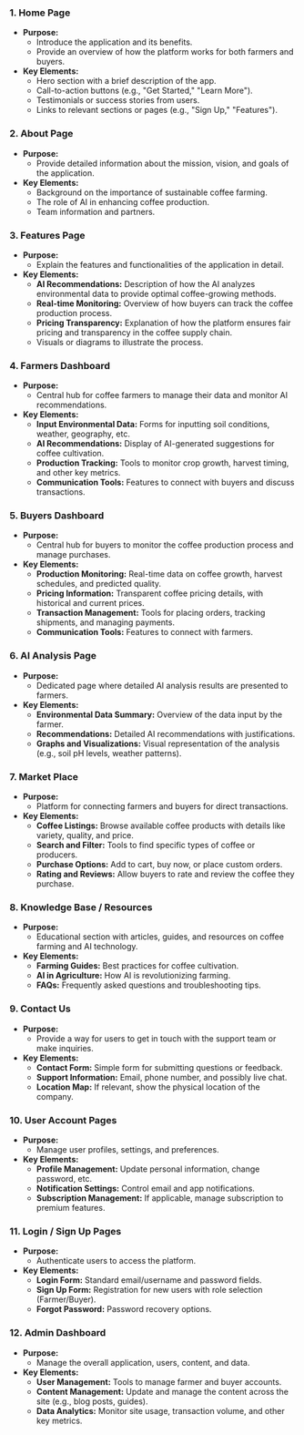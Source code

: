 ### 1. **Home Page**
   - **Purpose:** 
     - Introduce the application and its benefits.
     - Provide an overview of how the platform works for both farmers and buyers.
   - **Key Elements:**
     - Hero section with a brief description of the app.
     - Call-to-action buttons (e.g., "Get Started," "Learn More").
     - Testimonials or success stories from users.
     - Links to relevant sections or pages (e.g., "Sign Up," "Features").

### 2. **About Page**
   - **Purpose:** 
     - Provide detailed information about the mission, vision, and goals of the application.
   - **Key Elements:**
     - Background on the importance of sustainable coffee farming.
     - The role of AI in enhancing coffee production.
     - Team information and partners.

### 3. **Features Page**
   - **Purpose:** 
     - Explain the features and functionalities of the application in detail.
   - **Key Elements:**
     - **AI Recommendations:** Description of how the AI analyzes environmental data to provide optimal coffee-growing methods.
     - **Real-time Monitoring:** Overview of how buyers can track the coffee production process.
     - **Pricing Transparency:** Explanation of how the platform ensures fair pricing and transparency in the coffee supply chain.
     - Visuals or diagrams to illustrate the process.

### 4. **Farmers Dashboard**
   - **Purpose:** 
     - Central hub for coffee farmers to manage their data and monitor AI recommendations.
   - **Key Elements:**
     - **Input Environmental Data:** Forms for inputting soil conditions, weather, geography, etc.
     - **AI Recommendations:** Display of AI-generated suggestions for coffee cultivation.
     - **Production Tracking:** Tools to monitor crop growth, harvest timing, and other key metrics.
     - **Communication Tools:** Features to connect with buyers and discuss transactions.

### 5. **Buyers Dashboard**
   - **Purpose:** 
     - Central hub for buyers to monitor the coffee production process and manage purchases.
   - **Key Elements:**
     - **Production Monitoring:** Real-time data on coffee growth, harvest schedules, and predicted quality.
     - **Pricing Information:** Transparent coffee pricing details, with historical and current prices.
     - **Transaction Management:** Tools for placing orders, tracking shipments, and managing payments.
     - **Communication Tools:** Features to connect with farmers.

### 6. **AI Analysis Page**
   - **Purpose:** 
     - Dedicated page where detailed AI analysis results are presented to farmers.
   - **Key Elements:**
     - **Environmental Data Summary:** Overview of the data input by the farmer.
     - **Recommendations:** Detailed AI recommendations with justifications.
     - **Graphs and Visualizations:** Visual representation of the analysis (e.g., soil pH levels, weather patterns).

### 7. **Market Place**
   - **Purpose:** 
     - Platform for connecting farmers and buyers for direct transactions.
   - **Key Elements:**
     - **Coffee Listings:** Browse available coffee products with details like variety, quality, and price.
     - **Search and Filter:** Tools to find specific types of coffee or producers.
     - **Purchase Options:** Add to cart, buy now, or place custom orders.
     - **Rating and Reviews:** Allow buyers to rate and review the coffee they purchase.

### 8. **Knowledge Base / Resources**
   - **Purpose:** 
     - Educational section with articles, guides, and resources on coffee farming and AI technology.
   - **Key Elements:**
     - **Farming Guides:** Best practices for coffee cultivation.
     - **AI in Agriculture:** How AI is revolutionizing farming.
     - **FAQs:** Frequently asked questions and troubleshooting tips.

### 9. **Contact Us**
   - **Purpose:** 
     - Provide a way for users to get in touch with the support team or make inquiries.
   - **Key Elements:**
     - **Contact Form:** Simple form for submitting questions or feedback.
     - **Support Information:** Email, phone number, and possibly live chat.
     - **Location Map:** If relevant, show the physical location of the company.

### 10. **User Account Pages**
   - **Purpose:** 
     - Manage user profiles, settings, and preferences.
   - **Key Elements:**
     - **Profile Management:** Update personal information, change password, etc.
     - **Notification Settings:** Control email and app notifications.
     - **Subscription Management:** If applicable, manage subscription to premium features.

### 11. **Login / Sign Up Pages**
   - **Purpose:** 
     - Authenticate users to access the platform.
   - **Key Elements:**
     - **Login Form:** Standard email/username and password fields.
     - **Sign Up Form:** Registration for new users with role selection (Farmer/Buyer).
     - **Forgot Password:** Password recovery options.

### 12. **Admin Dashboard**
   - **Purpose:** 
     - Manage the overall application, users, content, and data.
   - **Key Elements:**
     - **User Management:** Tools to manage farmer and buyer accounts.
     - **Content Management:** Update and manage the content across the site (e.g., blog posts, guides).
     - **Data Analytics:** Monitor site usage, transaction volume, and other key metrics.
